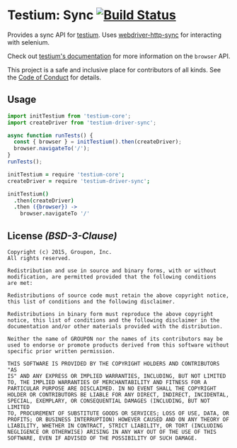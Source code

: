 # Testium: Sync [![Build Status](https://travis-ci.org/testiumjs/testium-driver-sync.svg?branch=master)](https://travis-ci.org/testiumjs/testium-driver-sync)

Provides a sync API for [testium](https://www.npmjs.com/package/testium).
Uses [webdriver-http-sync](https://www.npmjs.com/package/webdriver-http-sync) for interacting with selenium.

Check out [testium's documentation](https://www.npmjs.com/package/testium) for more information on the `browser` API.

This project is a safe and inclusive place
for contributors of all kinds.
See the [Code of Conduct](CODE_OF_CONDUCT.md)
for details.

## Usage

```js
import initTestium from 'testium-core';
import createDriver from 'testium-driver-sync';

async function runTests() {
  const { browser } = initTestium().then(createDriver);
  browser.navigateTo('/');
}
runTests();
```

```coffee
initTestium = require 'testium-core';
createDriver = require 'testium-driver-sync';

initTestium()
  .then(createDriver)
  .then ({browser}) ->
    browser.navigateTo '/'
```

## License *(BSD-3-Clause)*

```
Copyright (c) 2015, Groupon, Inc.
All rights reserved.

Redistribution and use in source and binary forms, with or without
modification, are permitted provided that the following conditions
are met:

Redistributions of source code must retain the above copyright notice,
this list of conditions and the following disclaimer.

Redistributions in binary form must reproduce the above copyright
notice, this list of conditions and the following disclaimer in the
documentation and/or other materials provided with the distribution.

Neither the name of GROUPON nor the names of its contributors may be
used to endorse or promote products derived from this software without
specific prior written permission.

THIS SOFTWARE IS PROVIDED BY THE COPYRIGHT HOLDERS AND CONTRIBUTORS "AS
IS" AND ANY EXPRESS OR IMPLIED WARRANTIES, INCLUDING, BUT NOT LIMITED
TO, THE IMPLIED WARRANTIES OF MERCHANTABILITY AND FITNESS FOR A
PARTICULAR PURPOSE ARE DISCLAIMED. IN NO EVENT SHALL THE COPYRIGHT
HOLDER OR CONTRIBUTORS BE LIABLE FOR ANY DIRECT, INDIRECT, INCIDENTAL,
SPECIAL, EXEMPLARY, OR CONSEQUENTIAL DAMAGES (INCLUDING, BUT NOT LIMITED
TO, PROCUREMENT OF SUBSTITUTE GOODS OR SERVICES; LOSS OF USE, DATA, OR
PROFITS; OR BUSINESS INTERRUPTION) HOWEVER CAUSED AND ON ANY THEORY OF
LIABILITY, WHETHER IN CONTRACT, STRICT LIABILITY, OR TORT (INCLUDING
NEGLIGENCE OR OTHERWISE) ARISING IN ANY WAY OUT OF THE USE OF THIS
SOFTWARE, EVEN IF ADVISED OF THE POSSIBILITY OF SUCH DAMAGE.
```
